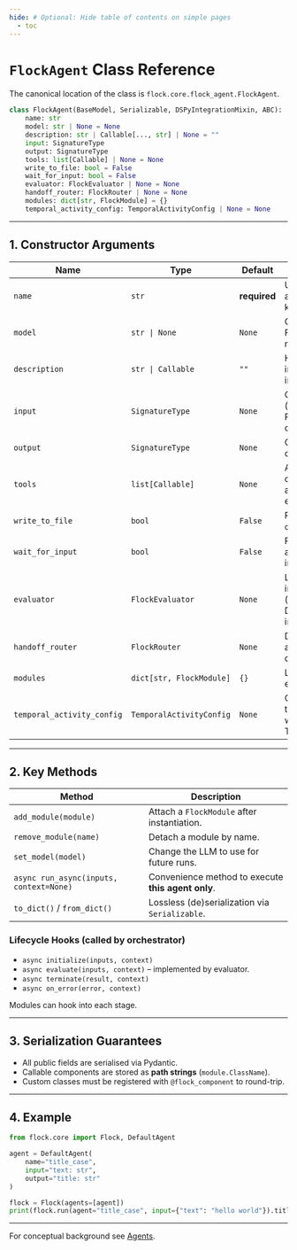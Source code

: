 ```yaml
---
hide: # Optional: Hide table of contents on simple pages
  - toc
---
```


# `FlockAgent` Class Reference

The canonical location of the class is `flock.core.flock_agent.FlockAgent`.

```python
class FlockAgent(BaseModel, Serializable, DSPyIntegrationMixin, ABC):
    name: str
    model: str | None = None
    description: str | Callable[..., str] | None = ""
    input: SignatureType
    output: SignatureType
    tools: list[Callable] | None = None
    write_to_file: bool = False
    wait_for_input: bool = False
    evaluator: FlockEvaluator | None = None
    handoff_router: FlockRouter | None = None
    modules: dict[str, FlockModule] = {}
    temporal_activity_config: TemporalActivityConfig | None = None
```

---

## 1. Constructor Arguments

| Name | Type | Default | Description |
| ---- | ---- | ------- | ----------- |
| `name` | `str` | **required** | Unique ID for the agent and registry key. |
| `model` | `str \| None` | `None` | Overrides the Flock-level default model. |
| `description` | `str \| Callable` | `""` | High-level instructions injected into the prompt. |
| `input` | `SignatureType` | `None` | Contract for inputs (string DSL, Pydantic model, or callable). |
| `output` | `SignatureType` | `None` | Contract for outputs. |
| `tools` | `list[Callable]` | `None` | Additional capabilities accessible during evaluation. |
| `write_to_file` | `bool` | `False` | Persist result to `output/*` as JSON. |
| `wait_for_input` | `bool` | `False` | Pause execution and await user input in CLI mode. |
| `evaluator` | `FlockEvaluator` | `None` | Logic implementation (defaults to DeclarativeEvaluator in factories). |
| `handoff_router` | `FlockRouter` | `None` | Determines next agent, enabling dynamic flows. |
| `modules` | `dict[str, FlockModule]` | `{}` | Lifecycle extensions. |
| `temporal_activity_config` | `TemporalActivityConfig` | `None` | Override activity timeouts/retries when using Temporal.

---

## 2. Key Methods

| Method | Description |
| ------ | ----------- |
| `add_module(module)` | Attach a `FlockModule` after instantiation. |
| `remove_module(name)` | Detach a module by name. |
| `set_model(model)` | Change the LLM to use for future runs. |
| `async run_async(inputs, context=None)` | Convenience method to execute **this agent only**. |
| `to_dict()` / `from_dict()` | Lossless (de)serialization via `Serializable`. |

### Lifecycle Hooks (called by orchestrator)

* `async initialize(inputs, context)`
* `async evaluate(inputs, context)` – implemented by evaluator.
* `async terminate(result, context)`
* `async on_error(error, context)`

Modules can hook into each stage.

---

## 3. Serialization Guarantees

* All public fields are serialised via Pydantic.
* Callable components are stored as **path strings** (`module.ClassName`).
* Custom classes must be registered with `@flock_component` to round-trip.

---

## 4. Example

```python
from flock.core import Flock, DefaultAgent

agent = DefaultAgent(
    name="title_case",
    input="text: str",
    output="title: str"
)

flock = Flock(agents=[agent])
print(flock.run(agent="title_case", input={"text": "hello world"}).title)
```

---

For conceptual background see [Agents](../core-concepts/agents.md).

